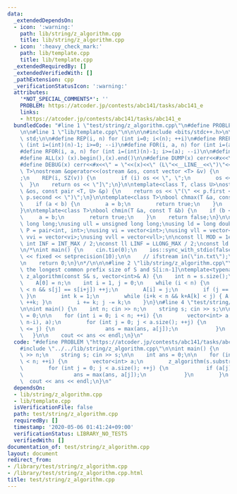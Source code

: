 ```yaml
---
data:
  _extendedDependsOn:
  - icon: ':warning:'
    path: lib/string/z_algorithm.cpp
    title: lib/string/z_algorithm.cpp
  - icon: ':heavy_check_mark:'
    path: lib/template.cpp
    title: lib/template.cpp
  _extendedRequiredBy: []
  _extendedVerifiedWith: []
  _pathExtension: cpp
  _verificationStatusIcon: ':warning:'
  attributes:
    '*NOT_SPECIAL_COMMENTS*': ''
    PROBLEM: https://atcoder.jp/contests/abc141/tasks/abc141_e
    links:
    - https://atcoder.jp/contests/abc141/tasks/abc141_e
  bundledCode: "#line 1 \"test/string/z_algorithm.cpp\"\n#define PROBLEM \"https://atcoder.jp/contests/abc141/tasks/abc141_e\"\
    \n\n#line 1 \"lib/template.cpp\"\n\n\n\n#include <bits/stdc++.h>\n\nusing namespace\
    \ std;\n\n#define REP(i, n) for (int i=0; i<(n); ++i)\n#define RREP(i, n) for\
    \ (int i=(int)(n)-1; i>=0; --i)\n#define FOR(i, a, n) for (int i=(a); i<(n); ++i)\n\
    #define RFOR(i, a, n) for (int i=(int)(n)-1; i>=(a); --i)\n\n#define SZ(x) ((int)(x).size())\n\
    #define ALL(x) (x).begin(),(x).end()\n\n#define DUMP(x) cerr<<#x<<\" = \"<<(x)<<endl\n\
    #define DEBUG(x) cerr<<#x<<\" = \"<<(x)<<\" (L\"<<__LINE__<<\")\"<<endl;\n\ntemplate<class\
    \ T>\nostream &operator<<(ostream &os, const vector <T> &v) {\n    os << \"[\"\
    ;\n    REP(i, SZ(v)) {\n        if (i) os << \", \";\n        os << v[i];\n  \
    \  }\n    return os << \"]\";\n}\n\ntemplate<class T, class U>\nostream &operator<<(ostream\
    \ &os, const pair <T, U> &p) {\n    return os << \"(\" << p.first << \" \" <<\
    \ p.second << \")\";\n}\n\ntemplate<class T>\nbool chmax(T &a, const T &b) {\n\
    \    if (a < b) {\n        a = b;\n        return true;\n    }\n    return false;\n\
    }\n\ntemplate<class T>\nbool chmin(T &a, const T &b) {\n    if (b < a) {\n   \
    \     a = b;\n        return true;\n    }\n    return false;\n}\n\nusing ll =\
    \ long long;\nusing ull = unsigned long long;\nusing ld = long double;\nusing\
    \ P = pair<int, int>;\nusing vi = vector<int>;\nusing vll = vector<ll>;\nusing\
    \ vvi = vector<vi>;\nusing vvll = vector<vll>;\n\nconst ll MOD = 1e9 + 7;\nconst\
    \ int INF = INT_MAX / 2;\nconst ll LINF = LLONG_MAX / 2;\nconst ld eps = 1e-9;\n\
    \n/*\nint main() {\n    cin.tie(0);\n    ios::sync_with_stdio(false);\n    cout\
    \ << fixed << setprecision(10);\n\n    // ifstream in(\"in.txt\");\n    // cin.rdbuf(in.rdbuf());\n\
    \n    return 0;\n}\n*/\n\n\n#line 2 \"lib/string/z_algorithm.cpp\"\n\n// GET A[i]:\
    \ the longest common prefix size of S and S[i:n-1]\ntemplate<typename S>\nvoid\
    \ z_algorithm(const S& s, vector<int>& A) {\n    int n = s.size();\n    A.resize(n);\n\
    \    A[0] = n;\n    int i = 1, j = 0;\n    while (i < n) {\n        while (i+j\
    \ < n && s[j] == s[i+j]) ++j;\n        A[i] = j;\n        if (j == 0) { ++i; continue;\
    \ }\n        int k = 1;\n        while (i+k < n && k+A[k] < j) { A[i+k] = A[k];\
    \ ++k; }\n        i += k; j -= k;\n    }\n}\n#line 4 \"test/string/z_algorithm.cpp\"\
    \n\nint main() {\n    int n; cin >> n;\n    string s; cin >> s;\n\n    int ans\
    \ = 0;\n\n    for (int i = 0; i < n; ++i) {\n        vector<int> a;\n        z_algorithm(s.substr(i,\
    \ n-i), a);\n        for (int j = 0; j < a.size(); ++j) {\n            if (a[j]\
    \ <= j) {\n                ans = max(ans, a[j]);\n            }\n        }\n \
    \   }\n\n    cout << ans << endl;\n}\n"
  code: "#define PROBLEM \"https://atcoder.jp/contests/abc141/tasks/abc141_e\"\n\n\
    #include \"../../lib/string/z_algorithm.cpp\"\n\nint main() {\n    int n; cin\
    \ >> n;\n    string s; cin >> s;\n\n    int ans = 0;\n\n    for (int i = 0; i\
    \ < n; ++i) {\n        vector<int> a;\n        z_algorithm(s.substr(i, n-i), a);\n\
    \        for (int j = 0; j < a.size(); ++j) {\n            if (a[j] <= j) {\n\
    \                ans = max(ans, a[j]);\n            }\n        }\n    }\n\n  \
    \  cout << ans << endl;\n}\n"
  dependsOn:
  - lib/string/z_algorithm.cpp
  - lib/template.cpp
  isVerificationFile: false
  path: test/string/z_algorithm.cpp
  requiredBy: []
  timestamp: '2020-05-06 01:41:24+09:00'
  verificationStatus: LIBRARY_NO_TESTS
  verifiedWith: []
documentation_of: test/string/z_algorithm.cpp
layout: document
redirect_from:
- /library/test/string/z_algorithm.cpp
- /library/test/string/z_algorithm.cpp.html
title: test/string/z_algorithm.cpp
---
```

